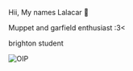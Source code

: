 Hii, My names Lalacar󠁧󠁢 🌸

Muppet and garfield enthusiast :3<

brighton student



![OIP](https://github.com/user-attachments/assets/fda8538d-b9db-4a97-bd39-9116bc188eb8)

<!---
Lalacrasella/Lalacrasella is a ✨ special ✨ repository because its `README.md` (this file) appears on your GitHub profile.
You can click the Preview link to take a look at your changes.
--->
